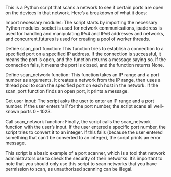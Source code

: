 This is a Python script that scans a network to see if certain ports are open on the devices in that network. Here’s a breakdown of what it does:

Import necessary modules: The script starts by importing the necessary Python modules. socket is used for network communications, ipaddress is used for handling and manipulating IPv4 and IPv6 addresses and networks, and concurrent.futures is used for creating a pool of worker threads.

Define scan_port function: This function tries to establish a connection to a specified port on a specified IP address. If the connection is successful, it means the port is open, and the function returns a message saying so. If the connection fails, it means the port is closed, and the function returns None.

Define scan_network function: This function takes an IP range and a port number as arguments. It creates a network from the IP range, then uses a thread pool to scan the specified port on each host in the network. If the scan_port function finds an open port, it prints a message.

Get user input: The script asks the user to enter an IP range and a port number. If the user enters ‘all’ for the port number, the script scans all well-known ports 0 - 1023.

Call scan_network function: Finally, the script calls the scan_network function with the user’s input. If the user entered a specific port number, the script tries to convert it to an integer. If this fails (because the user entered something that can’t be converted to an integer), the script prints an error message.

This script is a basic example of a port scanner, which is a tool that network administrators use to check the security of their networks. It’s important to note that you should only use this script to scan networks that you have permission to scan, as unauthorized scanning can be illegal.
